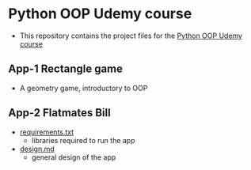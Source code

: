 # Python OOP Udemy course

- This repository contains the project files for the [Python OOP Udemy course](https://www.udemy.com/share/103Z3i3@HwaIFeFmkllereeBCsZlrklXC7Kf3Cal6mUYltxXfaRGibSk-oy4CtEYmAbROqthEA==/)

## App-1 Rectangle game
- A geometry game, introductory to OOP

## App-2 Flatmates Bill
- [requirements.txt](App-2-Flatmates-Bill\requirements.txt)
    - libraries required to run the app
- [design.md](App-2-Flatmates-Bill\design.md)
    - general design of the app
